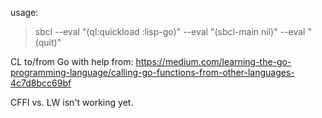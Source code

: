 usage:
> sbcl --eval "(ql:quickload :lisp-go)" --eval "(sbcl-main nil)" --eval "(quit)"

CL to/from Go
with help from: https://medium.com/learning-the-go-programming-language/calling-go-functions-from-other-languages-4c7d8bcc69bf


CFFI vs. LW isn't working yet.
